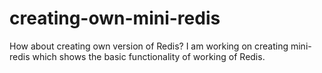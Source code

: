# creating-own-mini-redis
How about creating own version of Redis? I am working on creating mini-redis which shows the basic functionality of working of Redis.
